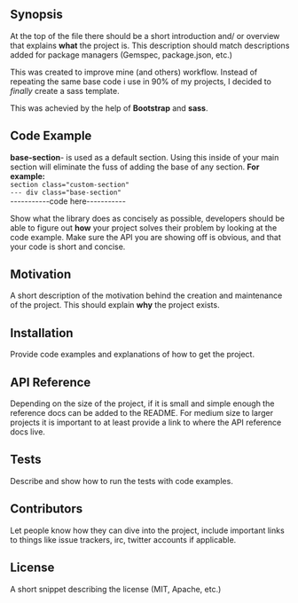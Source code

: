 ## Synopsis

At the top of the file there should be a short introduction and/ or overview that explains **what** the project is. This description should match descriptions added for package managers (Gemspec, package.json, etc.)


This was created to improve mine (and others) workflow.
Instead of repeating the same base code i use in 90% of my projects,
I decided to *finally* create a sass template.

This was achevied by the help of **Bootstrap** and **sass**.
## Code Example
**base-section**- is used as a default section.
Using this inside of your main section will eliminate the fuss of adding the base of any section.
  **For example:**
  <br>
  `section class="custom-section"`
    <br>
    `--- div class="base-section"`
      <br>
    -----------code here-----------
      <br>

Show what the library does as concisely as possible, developers should be able to figure out **how** your project solves their problem by looking at the code example. Make sure the API you are showing off is obvious, and that your code is short and concise.

## Motivation

A short description of the motivation behind the creation and maintenance of the project. This should explain **why** the project exists.

## Installation

Provide code examples and explanations of how to get the project.

## API Reference

Depending on the size of the project, if it is small and simple enough the reference docs can be added to the README. For medium size to larger projects it is important to at least provide a link to where the API reference docs live.

## Tests

Describe and show how to run the tests with code examples.

## Contributors

Let people know how they can dive into the project, include important links to things like issue trackers, irc, twitter accounts if applicable.

## License

A short snippet describing the license (MIT, Apache, etc.)












